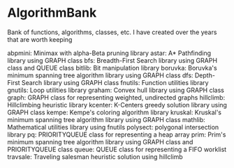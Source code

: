 # AlgorithmBank
Bank of functions, algorithms, classes, etc. I have created over the years that are worth keeping

abpmini: Minimax with alpha-Beta pruning library
astar: A* Pathfinding library using GRAPH class
bfs: Breadth-First Search library using GRAPH class and QUEUE class
bitlib: Bit manipulation library
boruvka: Boruvka's minimum spanning tree algorithm library using GRAPH class
dfs: Depth-First Search library using GRAPH class
fnutils: Function utilities library
gnutils: Loop utilities library
graham: Convex hull library using GRAPH class
graph: GRAPH class for representing weighted, undirected graphs
hillclimb: Hillclimbing heuristic library
kcenter: K-Centers greedy solution library using GRAPH class
kempe: Kempe's coloring algorithm library 
kruskal: Kruskal's minimum spanning tree algorithm library using GRAPH class
mathlib: Mathematical utilities library using fnutils
polysect: polygonal intersection library 
pq: PRIORITYQUEUE class for representing a heap array
prim: Prim's minimum spanning tree algorithm library using GRAPH class and PRIORITYQUEUE class
queue: QUEUE class for representing a FIFO worklist
travsale: Traveling salesman heuristic solution using hillclimb
